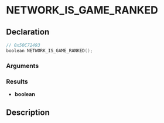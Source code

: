 # NETWORK_IS_GAME_RANKED

## Declaration
```cpp
// 0x50C72493
boolean NETWORK_IS_GAME_RANKED();
```

### Arguments

### Results
- **boolean**

## Description
